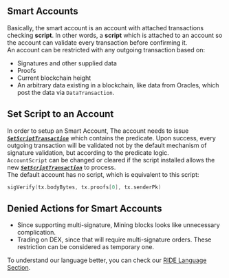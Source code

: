 ## Smart Accounts

Basically, the smart account is an account with attached transactions checking **script**. In other words, a **script** which is attached to an account so the account can validate every transaction before confirming it.  
An account can be restricted with any outgoing transaction based on:

* Signatures and other supplied data
* Proofs
* Current blockchain height
* An arbitrary data existing in a blockchain, like data from Oracles, which post the data via `DataTransaction`.

## Set Script to an Account

In order to setup an Smart Account, The account needs to issue [_**`SetScriptTransaction`**_](/technical-details/data-structures.md) which contains the predicate. Upon success, every outgoing transaction will be validated not by the default mechanism of signature validation, but according to the predicate logic.  
`AccountScript` can be changed or cleared if the script installed allows the new [_**`SetScriptTransaction`**_](/technical-details/data-structures.md) to process.  
The default account has no script, which is equivalent to this script:

```go
sigVerify(tx.bodyBytes, tx.proofs[0], tx.senderPk)
```

## Denied Actions for Smart Accounts

* Since supporting multi-signature, Mining blocks looks like  unnecessary complication.
* Trading on DEX, since that will require multi-signature orders.
  These restriction can be considered as temporary one.

To understand our language better, you can check our [RIDE Language Section](/technical-details/ride-language.md).


